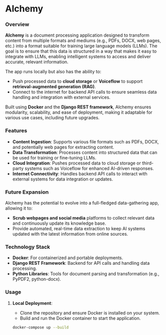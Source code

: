 # Alchemy

### Overview

**Alchemy** is a document processing application designed to transform content from multiple formats and mediums (e.g., PDFs, DOCX, web pages, etc.) into a format suitable for training large language models (LLMs). The goal is to ensure that this data is structured in a way that makes it easy to integrate with LLMs, enabling intelligent systems to access and deliver accurate, relevant information.

The app runs locally but also has the ability to:
- Push processed data to **cloud storage** or **Voiceflow** to support **retrieval-augmented generation (RAG)**.
- Connect to the internet for backend API calls to ensure seamless data handling and integration with external services.

Built using **Docker** and the **Django REST framework**, Alchemy ensures modularity, scalability, and ease of deployment, making it adaptable for various use cases, including future upgrades.

### Features

- **Content Ingestion**: Supports various file formats such as PDFs, DOCX, and potentially web pages for extracting content.
- **Data Transformation**: Processes content into structured data that can be used for training or fine-tuning LLMs.
- **Cloud Integration**: Pushes processed data to cloud storage or third-party systems such as Voiceflow for enhanced AI-driven responses.
- **Internet Connectivity**: Handles backend API calls to interact with external systems for data integration or updates.

### Future Expansion

Alchemy has the potential to evolve into a full-fledged data-gathering app, allowing it to:
- **Scrub webpages and social media** platforms to collect relevant data and continuously update its knowledge base.
- Provide automated, real-time data extraction to keep AI systems updated with the latest information from online sources.

### Technology Stack

- **Docker**: For containerized and portable deployments.
- **Django REST Framework**: Backend for API calls and handling data processing.
- **Python Libraries**: Tools for document parsing and transformation (e.g., PyPDF2, python-docx).

### Usage

1. **Local Deployment**:
   - Clone the repository and ensure Docker is installed on your system.
   - Build and run the Docker container to start the application.
   
   ```bash
   docker-compose up --build
